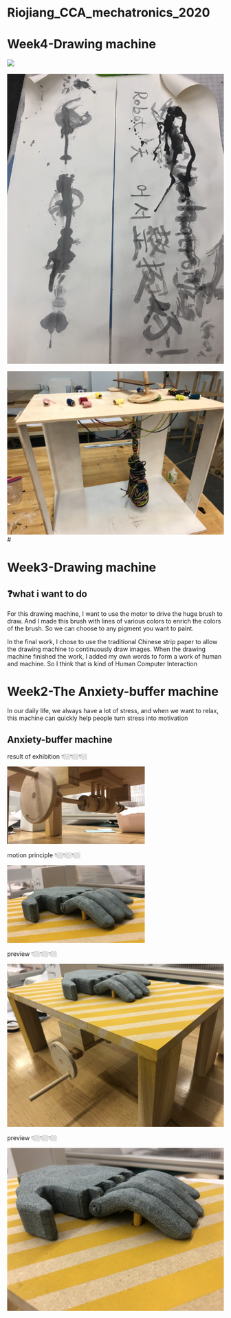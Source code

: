 # Riojiang_CCA_mechatronics_2020
# 
 
 
 
 
 
 
 
# 
# Week4-Drawing machine

<p align="center">
</p >
<img src = "./week3/demo.gif">


<p align="center">
</p >
<img src = "./week3/preview1.png">



<p align="center">
</p >
<img src = "./week3/preview2.png">
# 
 
 
 
 
 
 
 
# 
# Week3-Drawing machine

## ❓what i want to do 
For this drawing machine, I want to use the motor to drive the huge brush to draw. And I made this brush with lines of various colors to enrich the colors of the brush. So we can choose to any pigment you want to paint.

In the final work, I chose to use the traditional Chinese strip paper to allow the drawing machine to continuously draw images. When the drawing machine finished the work, I added my own words to form a work of human and machine. So I think that is kind of Human Computer Interaction
# 
 
 
 
 
 
 
 
 
# 
# Week2-The Anxiety-buffer machine
In our daily life, we always have a lot of stress, and when we want to relax, this machine can quickly help people turn stress into motivation


## Anxiety-buffer machine

result of exhibition
👇🏼👇🏼👇🏼
<p align="center">
</p >
<img src = "./week2/The%20Anxiety-buffer.gif">


motion principle
👇🏼👇🏼👇🏼
<p align="center">
</p >
<img src = "./week2/The%20Anxiety-buffer2.gif">

preview
👇🏼👇🏼👇🏼
<p align="center">
</p >
<img src = "./week2/preview.JPG">


preview
👇🏼👇🏼👇🏼
<p align="center">
</p >
<img src = "./week2/preview2.JPG">

